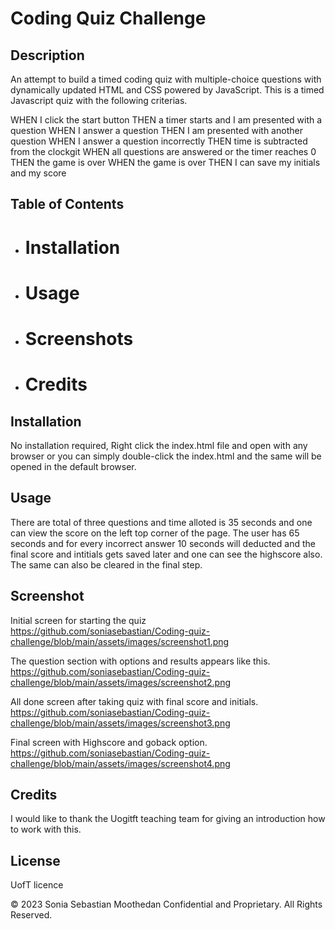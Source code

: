 ﻿# Coding Quiz Challenge


## Description
An attempt to build a timed coding quiz with multiple-choice questions with dynamically updated HTML and CSS powered by JavaScript. This is a timed Javascript quiz with the following criterias.

WHEN I click the start button
THEN a timer starts and I am presented with a question
WHEN I answer a question
THEN I am presented with another question
WHEN I answer a question incorrectly
THEN time is subtracted from the clockgit 
WHEN all questions are answered or the timer reaches 0
THEN the game is over
WHEN the game is over
THEN I can save my initials and my score


## Table of Contents
- # Installation
- # Usage
- # Screenshots
- # Credits


## Installation
No installation required, Right click the index.html file and open with any browser or you can simply double-click the index.html and the same will be opened in the default browser.


## Usage
There are total of three questions and time alloted is 35 seconds and one can view the score on the left top corner of the page. The user has 65 seconds and for every incorrect answer 10 seconds will deducted and the final score and intitials gets saved later and one can see the highscore also. The same can also be cleared in the final step.

## Screenshot

Initial screen for starting the quiz
https://github.com/soniasebastian/Coding-quiz-challenge/blob/main/assets/images/screenshot1.png

The question section with options and results appears like this.
https://github.com/soniasebastian/Coding-quiz-challenge/blob/main/assets/images/screenshot2.png


All done screen after taking quiz with final score and initials.
https://github.com/soniasebastian/Coding-quiz-challenge/blob/main/assets/images/screenshot3.png


Final screen with Highscore and goback option.
https://github.com/soniasebastian/Coding-quiz-challenge/blob/main/assets/images/screenshot4.png

## Credits
I would like to thank the Uogitft teaching team for giving an introduction how to work with this. 

## License
UofT licence


© 2023 Sonia Sebastian Moothedan Confidential and Proprietary. All Rights Reserved.


